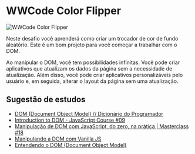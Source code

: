 # WWCode Color Flipper

![WWCode Color Flipper](color-flipper.gif)

Neste desafio você aprenderá como criar um trocador de cor de fundo aleatório. Este é um bom
projeto para você começar a trabalhar com o DOM.

Ao manipular o DOM, você tem possibilidades infinitas. Você pode criar aplicativos que atualizam os
dados da página sem a necessidade de atualização. Além disso, você pode criar aplicativos
personalizáveis pelo usuário e, em seguida, alterar o layout da página sem uma atualização.

## Sugestão de estudos

- [DOM (Document Object Model) // Dicionário do Programador](https://www.youtube.com/watch?v=HOv9CqqAZk0)
- [Introduction to DOM - JavaScript Course #09](https://www.youtube.com/watch?v=WWZX8RWLxIk)
- [Manipulação de DOM com JavaScript, do zero, na prática | Masterclass #18](https://www.youtube.com/watch?v=UftSB4DaRU4)
- [Manipulando a DOM com Vanilla JS](https://www.youtube.com/watch?v=aVB67Y31E4A)
- [Entendendo o DOM (Document Object Model)](https://tableless.com.br/entendendo-o-dom-document-object-model/)
